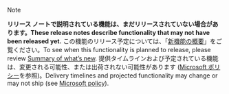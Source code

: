  > [!NOTE]
 >  <span data-ttu-id="5d5f6-101">**リリース ノートで説明されている機能は、まだリリースされていない場合があります。**</span><span class="sxs-lookup"><span data-stu-id="5d5f6-101">**These release notes describe functionality that may not have been released yet.**</span></span>
<span data-ttu-id="5d5f6-102">この機能のリリース予定については、「[新機能の概要](/business-applications-release-notes/April18/dynamics365-portal/whats-new-dynamics365-portal)」をご覧ください。</span><span class="sxs-lookup"><span data-stu-id="5d5f6-102">To see when this functionality is planned to release, please review [Summary of what’s new](/business-applications-release-notes/April18/dynamics365-portal/whats-new-dynamics365-portal).</span></span> <span data-ttu-id="5d5f6-103">提供タイムラインおよび予定されている機能は、変更される可能性、または出荷されない可能性があります ([Microsoft ポリシー](https://go.microsoft.com/fwlink/p/?linkid=2007332)を参照)。</span><span class="sxs-lookup"><span data-stu-id="5d5f6-103">Delivery timelines and projected functionality may change or may not ship (see [Microsoft policy](https://go.microsoft.com/fwlink/p/?linkid=2007332)).</span></span>
